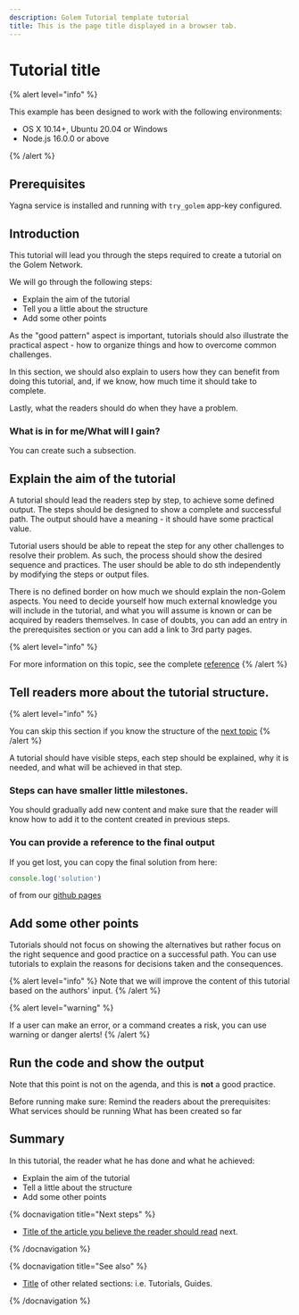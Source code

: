 ```yaml
---
description: Golem Tutorial template tutorial
title: This is the page title displayed in a browser tab.
---
```


# Tutorial title 

{% alert level="info" %}

This example has been designed to work with the following environments:

- OS X 10.14+, Ubuntu 20.04 or Windows
- Node.js 16.0.0 or above

{% /alert %}

## Prerequisites

Yagna service is installed and running with `try_golem` app-key configured.


## Introduction

This tutorial will lead you through the steps required to create a tutorial on the Golem Network. 

We will go through the following steps:

- Explain the aim of the tutorial
- Tell you a little about the structure
- Add some other points

As the "good pattern" aspect is important, tutorials should also illustrate the practical aspect - how to organize things and how to overcome common challenges.
 
In this section, we should also explain to users how they can benefit from doing this tutorial, and, if we know, how much time it should take to complete.

Lastly, what the readers should do when they have a problem.

### What is in for me/What will I gain? 
  
You can create such a subsection. 

## Explain the aim of the tutorial

A tutorial should lead the readers step by step, to achieve some defined output. The steps should be designed to show a complete and successful path. The output should have a meaning - it should have some practical value.

Tutorial users should be able to repeat the step for any other challenges to resolve their problem.
As such, the process should show the desired sequence and practices.
The user should be able to do sth independently by modifying the steps or output files.

There is no defined border on how much we should explain the non-Golem aspects. You need to decide yourself how much external knowledge you will include in the tutorial, and what you will assume is known or can be acquired by readers themselves. In case of doubts, you can add an entry in the prerequisites section or you can add a link to 3rd party pages.

{% alert level="info" %}

For more information on this topic, see the complete [reference](https://github.com)
{% /alert %}

## Tell readers more about the tutorial structure.


{% alert level="info" %}

You can skip this section if you know the structure of the [next topic](#add-some-other-points)
{% /alert %}

A tutorial should have visible steps, each step should be explained, why it is needed, and what will be achieved in that step.

### Steps can have smaller little milestones.

You should gradually add new content and make sure that the reader will know how to add it to the content created in previous steps.

### You can provide a reference to the final output

If you get lost, you can copy the final solution from here:

```js
console.log('solution')
```

of from our [github pages](https://github.com) 

## Add some other points

Tutorials should not focus on showing the alternatives but rather focus on the right sequence and good practice on a successful path. 
You can use tutorials to explain the reasons for decisions taken and the consequences.

{% alert level="info" %}
  Note that we will improve the content of this tutorial based on the authors' input.
{% /alert %}

{% alert level="warning" %}

If a user can make an error, or a command creates a risk, you can use warning or danger alerts!
{% /alert %}

## Run the code and show the output

Note that this point is not on the agenda, and this is __not__ a good practice.

Before running make sure:
  Remind the readers about the prerequisites:
  What services should be running
  What has been created so far


## Summary

In this tutorial, the reader what he has done and what he achieved:

- Explain the aim of the tutorial
- Tell a little about the structure
- Add some other points


{% docnavigation title="Next steps" %}

- [Title of the article you believe the reader should read](#another-example) next.

{% /docnavigation %}

{% docnavigation title="See also" %}

- [Title](https://github.com) of other related sections: i.e. Tutorials, Guides.

{% /docnavigation %}



